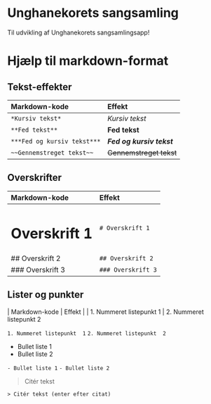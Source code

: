 # Unghanekorets sangsamling
Til udvikling af Unghanekorets sangsamlingsapp!

# Hjælp til markdown-format
## Tekst-effekter
| Markdown-kode | Effekt |
| :- | :- |
| `*Kursiv tekst*` | *Kursiv tekst* |
| `**Fed tekst**` | **Fed tekst** |
| `***Fed og kursiv tekst***` | ***Fed og kursiv tekst*** |
| `~~Gennemstreget tekst~~` | ~~Gennemstreget tekst~~ |

## Overskrifter
| Markdown-kode | Effekt |
| :- | :- |
| <h1>Overskrift 1</h1> | `# Overskrift 1`|
| ## Overskrift 2 | `## Overskrift 2` |
| ### Overskrift 3 | `### Overskrift 3` |

## Lister og punkter
| Markdown-kode | Effekt |
| 1. Nummeret listepunkt 1 |
2. Nummeret listepunkt  2

`1. Nummeret listepunkt  1`
`2. Nummeret listepunkt  2`

- Bullet liste 1
- Bullet liste 2
 

`- Bullet liste 1`
`- Bullet liste 2`

> Citér tekst

`> Citér tekst (enter efter citat)`
